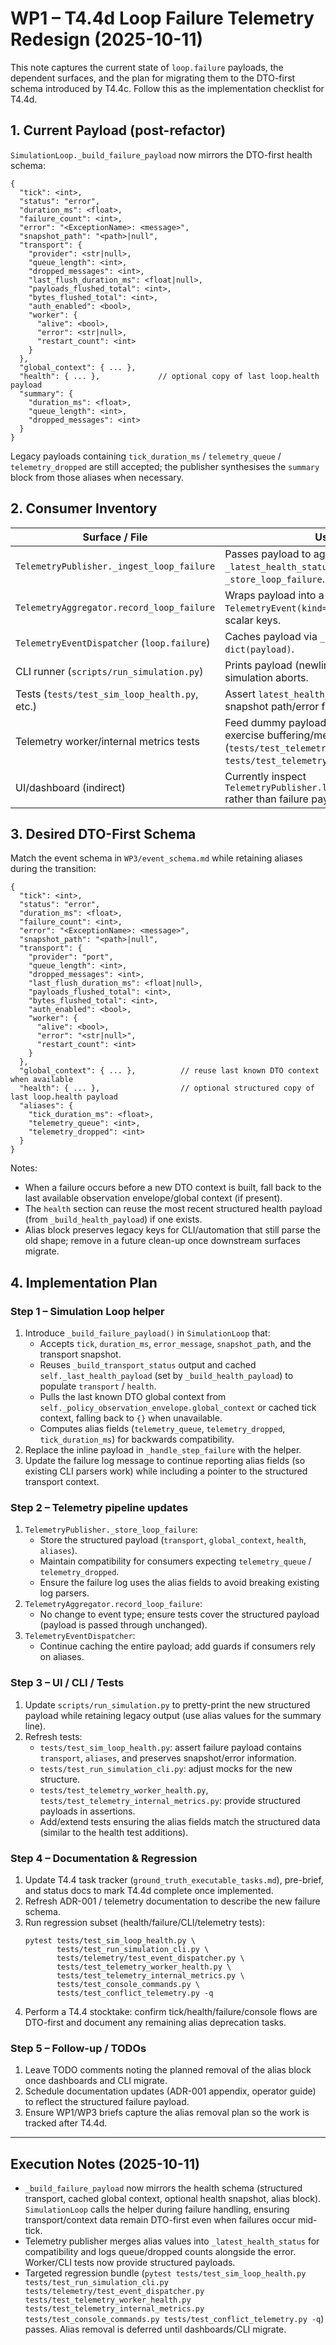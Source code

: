# WP1 – T4.4d Loop Failure Telemetry Redesign (2025-10-11)

This note captures the current state of `loop.failure` payloads, the dependent
surfaces, and the plan for migrating them to the DTO-first schema introduced by
T4.4c. Follow this as the implementation checklist for T4.4d.

## 1. Current Payload (post-refactor)

`SimulationLoop._build_failure_payload` now mirrors the DTO-first health schema:

```jsonc
{
  "tick": <int>,
  "status": "error",
  "duration_ms": <float>,
  "failure_count": <int>,
  "error": "<ExceptionName>: <message>",
  "snapshot_path": "<path>|null",
  "transport": {
    "provider": <str|null>,
    "queue_length": <int>,
    "dropped_messages": <int>,
    "last_flush_duration_ms": <float|null>,
    "payloads_flushed_total": <int>,
    "bytes_flushed_total": <int>,
    "auth_enabled": <bool>,
    "worker": {
      "alive": <bool>,
      "error": <str|null>,
      "restart_count": <int>
    }
  },
  "global_context": { ... },
  "health": { ... },             // optional copy of last loop.health payload
  "summary": {
    "duration_ms": <float>,
    "queue_length": <int>,
    "dropped_messages": <int>
  }
}
```

Legacy payloads containing `tick_duration_ms` / `telemetry_queue` /
`telemetry_dropped` are still accepted; the publisher synthesises the `summary`
block from those aliases when necessary.

## 2. Consumer Inventory

| Surface / File                                         | Usage                                                                                          |
|--------------------------------------------------------|------------------------------------------------------------------------------------------------|
| `TelemetryPublisher._ingest_loop_failure`              | Passes payload to aggregator and stores `_latest_health_status` via `_store_loop_failure`.     |
| `TelemetryAggregator.record_loop_failure`              | Wraps payload into a `TelemetryEvent(kind="health")`; expects scalar keys.                     |
| `TelemetryEventDispatcher` (`loop.failure`)            | Caches payload via `_latest_failure = dict(payload)`.                                          |
| CLI runner (`scripts/run_simulation.py`)               | Prints payload (newline separated) when the simulation aborts.                                 |
| Tests (`tests/test_sim_loop_health.py`, etc.)          | Assert `latest_health_status()` contains snapshot path/error fields.                           |
| Telemetry worker/internal metrics tests                | Feed dummy payloads into publisher to exercise buffering/metrics (`tests/test_telemetry_worker_health.py`, `tests/test_telemetry_internal_metrics.py`). |
| UI/dashboard (indirect)                                | Currently inspect `TelemetryPublisher.latest_health_status()` rather than failure payload.     |

## 3. Desired DTO-First Schema

Match the event schema in `WP3/event_schema.md` while retaining aliases during
the transition:

```jsonc
{
  "tick": <int>,
  "status": "error",
  "duration_ms": <float>,
  "failure_count": <int>,
  "error": "<ExceptionName>: <message>",
  "snapshot_path": "<path>|null",
  "transport": {
    "provider": "port",
    "queue_length": <int>,
    "dropped_messages": <int>,
    "last_flush_duration_ms": <float|null>,
    "payloads_flushed_total": <int>,
    "bytes_flushed_total": <int>,
    "auth_enabled": <bool>,
    "worker": {
      "alive": <bool>,
      "error": "<str|null>",
      "restart_count": <int>
    }
  },
  "global_context": { ... },          // reuse last known DTO context when available
  "health": { ... },                  // optional structured copy of last loop.health payload
  "aliases": {
    "tick_duration_ms": <float>,
    "telemetry_queue": <int>,
    "telemetry_dropped": <int>
  }
}
```

Notes:
- When a failure occurs before a new DTO context is built, fall back to the last
  available observation envelope/global context (if present).
- The `health` section can reuse the most recent structured health payload (from
  `_build_health_payload`) if one exists.
- Alias block preserves legacy keys for CLI/automation that still parse the old
  shape; remove in a future clean-up once downstream surfaces migrate.

## 4. Implementation Plan

### Step 1 – Simulation Loop helper
1. Introduce `_build_failure_payload()` in `SimulationLoop` that:
   - Accepts `tick`, `duration_ms`, `error_message`, `snapshot_path`, and the
     transport snapshot.
   - Reuses `_build_transport_status` output and cached `self._last_health_payload`
     (set by `_build_health_payload`) to populate `transport` / `health`.
   - Pulls the last known DTO global context from
     `self._policy_observation_envelope.global_context` or cached tick context,
     falling back to `{}` when unavailable.
   - Computes alias fields (`telemetry_queue`, `telemetry_dropped`, `tick_duration_ms`)
     for backwards compatibility.
2. Replace the inline payload in `_handle_step_failure` with the helper.
3. Update the failure log message to continue reporting alias fields (so existing
   CLI parsers work) while including a pointer to the structured transport context.

### Step 2 – Telemetry pipeline updates
1. `TelemetryPublisher._store_loop_failure`:
   - Store the structured payload (`transport`, `global_context`, `health`, `aliases`).
   - Maintain compatibility for consumers expecting `telemetry_queue` / `telemetry_dropped`.
   - Ensure the failure log uses the alias fields to avoid breaking existing log parsers.
2. `TelemetryAggregator.record_loop_failure`:
   - No change to event type; ensure tests cover the structured payload (payload is
     passed through unchanged).
3. `TelemetryEventDispatcher`:
   - Continue caching the entire payload; add guards if consumers rely on aliases.

### Step 3 – UI / CLI / Tests
1. Update `scripts/run_simulation.py` to pretty-print the new structured payload
   while retaining legacy output (use alias values for the summary line).
2. Refresh tests:
   - `tests/test_sim_loop_health.py`: assert failure payload contains `transport`,
     `aliases`, and preserves snapshot/error information.
   - `tests/test_run_simulation_cli.py`: adjust mocks for the new structure.
   - `tests/test_telemetry_worker_health.py`,
     `tests/test_telemetry_internal_metrics.py`: provide structured payloads in assertions.
   - Add/extend tests ensuring the alias fields match the structured data (similar to
     the health test additions).

### Step 4 – Documentation & Regression
1. Update T4.4 task tracker (`ground_truth_executable_tasks.md`), pre-brief, and
   status docs to mark T4.4d complete once implemented.
2. Refresh ADR-001 / telemetry documentation to describe the new failure schema.
3. Run regression subset (health/failure/CLI/telemetry tests):
   ```
   pytest tests/test_sim_loop_health.py \
          tests/test_run_simulation_cli.py \
          tests/telemetry/test_event_dispatcher.py \
          tests/test_telemetry_worker_health.py \
          tests/test_telemetry_internal_metrics.py \
          tests/test_console_commands.py \
          tests/test_conflict_telemetry.py -q
   ```
4. Perform a T4.4 stocktake: confirm tick/health/failure/console flows are DTO-first
   and document any remaining alias deprecation tasks.

### Step 5 – Follow-up / TODOs
1. Leave TODO comments noting the planned removal of the alias block once dashboards
   and CLI migrate.
2. Schedule documentation updates (ADR-001 appendix, operator guide) to reflect the
   structured failure payload.
3. Ensure WP1/WP3 briefs capture the alias removal plan so the work is tracked after
   T4.4d.

---

## Execution Notes (2025-10-11)
- `_build_failure_payload` now mirrors the health schema (structured transport,
  cached global context, optional health snapshot, alias block). `SimulationLoop`
  calls the helper during failure handling, ensuring transport/context data remain
  DTO-first even when failures occur mid-tick.
- Telemetry publisher merges alias values into `_latest_health_status` for
  compatibility and logs queue/dropped counts alongside the error. Worker/CLI
  tests now provide structured payloads.
- Targeted regression bundle (`pytest tests/test_sim_loop_health.py tests/test_run_simulation_cli.py tests/telemetry/test_event_dispatcher.py tests/test_telemetry_worker_health.py tests/test_telemetry_internal_metrics.py tests/test_console_commands.py tests/test_conflict_telemetry.py -q`)
  passes. Alias removal is deferred until dashboards/CLI migrate.
